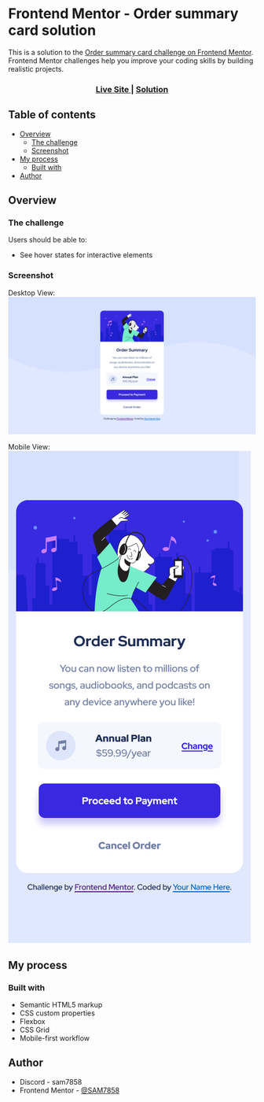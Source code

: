 # Frontend Mentor - Order summary card solution

This is a solution to the [Order summary card challenge on Frontend Mentor](https://www.frontendmentor.io/challenges/order-summary-component-QlPmajDUj). Frontend Mentor challenges help you improve your coding skills by building realistic projects. 

<div align="center">
  <h3>
    <a href="https://order-summary-component-main7858.netlify.app/">
      Live Site
    </a>
    <span> | </span>
    <a href=""https://github.com/SAM7858/Order-Summary-Component.git"">
      Solution
    </a>
  </h3>
</div>

## Table of contents

- [Overview](#overview)
  - [The challenge](#the-challenge)
  - [Screenshot](#screenshot)
- [My process](#my-process)
  - [Built with](#built-with)
- [Author](#author)


## Overview

### The challenge

Users should be able to:

- See hover states for interactive elements

### Screenshot

Desktop View:
<img src="images/Desktop Screen Shot.png">

Mobile View:
<img src="images/Mobile Screen Shot.png">

## My process

### Built with

- Semantic HTML5 markup
- CSS custom properties
- Flexbox
- CSS Grid
- Mobile-first workflow
  
## Author

- Discord - sam7858
- Frontend Mentor - [@SAM7858](https://www.frontendmentor.io/profile/SAM7858)


